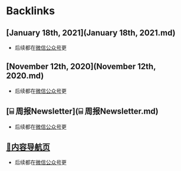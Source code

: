 
# Backlinks
## [January 18th, 2021](January 18th, 2021.md)
- 后续都在[微信公众号](微信公众号.md)更

## [November 12th, 2020](November 12th, 2020.md)
- 后续都在[微信公众号](微信公众号.md)更

## [⌸ 周报Newsletter](⌸ 周报Newsletter.md)
- 后续都在[微信公众号](微信公众号.md)更

## [🎈内容导航页](🎈内容导航页.md)
- 后续都在[微信公众号](微信公众号.md)更

